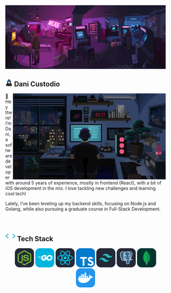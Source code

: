 <img height="200px" width="100%" alt="people playing in an arcade" src="./assets/images/arcade.gif" />

## <img alt="hooded person typing in a laptop" src="./assets/images/coding.gif" width="4.5%"> Dani Custodio

<img align="right" height="270px" alt="person in their room in front of a computer" src="./assets/images/programming.gif" />
👋 Hey there! I’m Dani, a software developer with around 5 years of experience,
mostly in frontend (React), with a bit of iOS development in the mix.
I love tackling new challenges and learning cool tech!

Lately, I’ve been leveling up my backend skills, focusing on Node.js and Golang,
while also pursuing a graduate course in Full-Stack Development.

<br/>

## <img src = "./assets/images/skills.gif" width="32px"> Tech Stack

<div align="center">
  <img width="60px" src="./assets/skills/NodeJS-Dark.svg" />
  <img width="60px" src="./assets/skills/GoLang.svg" />
  <img width="60px" src="./assets/skills/React-Dark.svg" />
  <img width="60px" src="./assets/skills/TypeScript.svg" />
  <img width="60px" src="./assets/skills/TailwindCSS-Dark.svg" />
  <img width="60px" src="./assets/skills/PostgreSQL-Dark.svg" />
  <img width="60px" src="./assets/skills/MongoDB.svg" />
  <img width="60px" src="./assets/skills/Docker.svg" />
</div>

